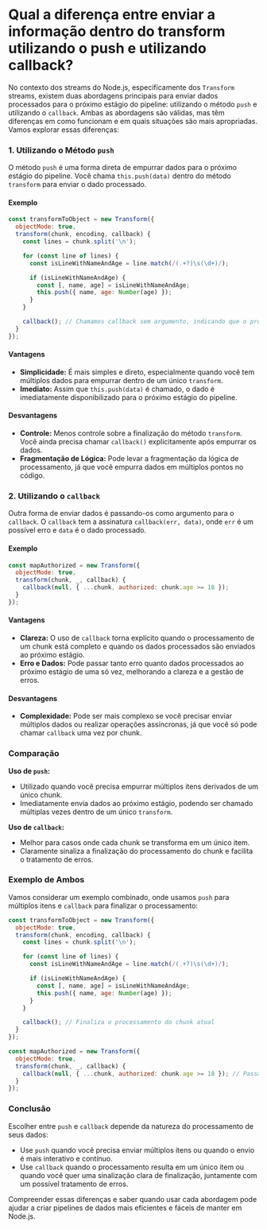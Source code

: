 # Qual a diferença entre enviar a informação dentro do transform utilizando o push e utilizando callback?

No contexto dos streams do Node.js, especificamente dos `Transform` streams, existem duas abordagens principais para enviar dados processados para o próximo estágio do pipeline: utilizando o método `push` e utilizando o `callback`. Ambas as abordagens são válidas, mas têm diferenças em como funcionam e em quais situações são mais apropriadas. Vamos explorar essas diferenças:

### 1. Utilizando o Método `push`

O método `push` é uma forma direta de empurrar dados para o próximo estágio do pipeline. Você chama `this.push(data)` dentro do método `transform` para enviar o dado processado.

#### Exemplo

```javascript
const transformToObject = new Transform({
  objectMode: true,
  transform(chunk, encoding, callback) {
    const lines = chunk.split('\n');

    for (const line of lines) {
      const isLineWithNameAndAge = line.match(/(.+?)\s(\d+)/);

      if (isLineWithNameAndAge) {
        const [, name, age] = isLineWithNameAndAge;
        this.push({ name, age: Number(age) });
      }
    }

    callback(); // Chamamos callback sem argumento, indicando que o processamento está completo
  }
});
```

#### Vantagens

- **Simplicidade:** É mais simples e direto, especialmente quando você tem múltiplos dados para empurrar dentro de um único `transform`.
- **Imediato:** Assim que `this.push(data)` é chamado, o dado é imediatamente disponibilizado para o próximo estágio do pipeline.

#### Desvantagens

- **Controle:** Menos controle sobre a finalização do método `transform`. Você ainda precisa chamar `callback()` explicitamente após empurrar os dados.
- **Fragmentação de Lógica:** Pode levar a fragmentação da lógica de processamento, já que você empurra dados em múltiplos pontos no código.

### 2. Utilizando o `callback`

Outra forma de enviar dados é passando-os como argumento para o `callback`. O `callback` tem a assinatura `callback(err, data)`, onde `err` é um possível erro e `data` é o dado processado.

#### Exemplo

```javascript
const mapAuthorized = new Transform({
  objectMode: true,
  transform(chunk, _, callback) {
    callback(null, { ...chunk, authorized: chunk.age >= 18 });
  }
});
```

#### Vantagens

- **Clareza:** O uso de `callback` torna explícito quando o processamento de um chunk está completo e quando os dados processados são enviados ao próximo estágio.
- **Erro e Dados:** Pode passar tanto erro quanto dados processados ao próximo estágio de uma só vez, melhorando a clareza e a gestão de erros.

#### Desvantagens

- **Complexidade:** Pode ser mais complexo se você precisar enviar múltiplos dados ou realizar operações assíncronas, já que você só pode chamar `callback` uma vez por chunk.

### Comparação

**Uso de `push`:**

- Utilizado quando você precisa empurrar múltiplos itens derivados de um único chunk.
- Imediatamente envia dados ao próximo estágio, podendo ser chamado múltiplas vezes dentro de um único `transform`.

**Uso de `callback`:**

- Melhor para casos onde cada chunk se transforma em um único item.
- Claramente sinaliza a finalização do processamento do chunk e facilita o tratamento de erros.

### Exemplo de Ambos

Vamos considerar um exemplo combinado, onde usamos `push` para múltiplos itens e `callback` para finalizar o processamento:

```javascript
const transformToObject = new Transform({
  objectMode: true,
  transform(chunk, encoding, callback) {
    const lines = chunk.split('\n');

    for (const line of lines) {
      const isLineWithNameAndAge = line.match(/(.+?)\s(\d+)/);

      if (isLineWithNameAndAge) {
        const [, name, age] = isLineWithNameAndAge;
        this.push({ name, age: Number(age) });
      }
    }

    callback(); // Finaliza o processamento do chunk atual
  }
});

const mapAuthorized = new Transform({
  objectMode: true,
  transform(chunk, _, callback) {
    callback(null, { ...chunk, authorized: chunk.age >= 18 }); // Passa dados ao próximo estágio
  }
});
```

### Conclusão

Escolher entre `push` e `callback` depende da natureza do processamento de seus dados:

- Use `push` quando você precisa enviar múltiplos itens ou quando o envio é mais interativo e contínuo.
- Use `callback` quando o processamento resulta em um único item ou quando você quer uma sinalização clara de finalização, juntamente com um possível tratamento de erros.

Compreender essas diferenças e saber quando usar cada abordagem pode ajudar a criar pipelines de dados mais eficientes e fáceis de manter em Node.js.
